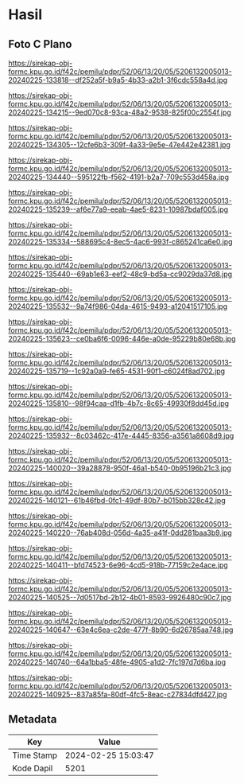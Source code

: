 # Hasil

## Foto C Plano

https://sirekap-obj-formc.kpu.go.id/f42c/pemilu/pdpr/52/06/13/20/05/5206132005013-20240225-133818--df252a5f-b9a5-4b33-a2b1-3f6cdc558a4d.jpg

https://sirekap-obj-formc.kpu.go.id/f42c/pemilu/pdpr/52/06/13/20/05/5206132005013-20240225-134215--9ed070c8-93ca-48a2-9538-825f00c2554f.jpg

https://sirekap-obj-formc.kpu.go.id/f42c/pemilu/pdpr/52/06/13/20/05/5206132005013-20240225-134305--12cfe6b3-309f-4a33-9e5e-47e442e42381.jpg

https://sirekap-obj-formc.kpu.go.id/f42c/pemilu/pdpr/52/06/13/20/05/5206132005013-20240225-134440--595122fb-f562-4191-b2a7-709c553d458a.jpg

https://sirekap-obj-formc.kpu.go.id/f42c/pemilu/pdpr/52/06/13/20/05/5206132005013-20240225-135239--af6e77a9-eeab-4ae5-8231-10987bdaf005.jpg

https://sirekap-obj-formc.kpu.go.id/f42c/pemilu/pdpr/52/06/13/20/05/5206132005013-20240225-135334--588695c4-8ec5-4ac6-993f-c865241ca6e0.jpg

https://sirekap-obj-formc.kpu.go.id/f42c/pemilu/pdpr/52/06/13/20/05/5206132005013-20240225-135440--69ab1e63-eef2-48c9-bd5a-cc9029da37d8.jpg

https://sirekap-obj-formc.kpu.go.id/f42c/pemilu/pdpr/52/06/13/20/05/5206132005013-20240225-135532--9a74f986-04da-4615-9493-a12041517105.jpg

https://sirekap-obj-formc.kpu.go.id/f42c/pemilu/pdpr/52/06/13/20/05/5206132005013-20240225-135623--ce0ba6f6-0096-446e-a0de-95229b80e68b.jpg

https://sirekap-obj-formc.kpu.go.id/f42c/pemilu/pdpr/52/06/13/20/05/5206132005013-20240225-135719--1c92a0a9-fe65-4531-90f1-c6024f8ad702.jpg

https://sirekap-obj-formc.kpu.go.id/f42c/pemilu/pdpr/52/06/13/20/05/5206132005013-20240225-135810--98f94caa-d1fb-4b7c-8c65-49930f8dd45d.jpg

https://sirekap-obj-formc.kpu.go.id/f42c/pemilu/pdpr/52/06/13/20/05/5206132005013-20240225-135932--8c03462c-417e-4445-8356-a3561a8608d9.jpg

https://sirekap-obj-formc.kpu.go.id/f42c/pemilu/pdpr/52/06/13/20/05/5206132005013-20240225-140020--39a28878-950f-46a1-b540-0b95196b21c3.jpg

https://sirekap-obj-formc.kpu.go.id/f42c/pemilu/pdpr/52/06/13/20/05/5206132005013-20240225-140121--61b46fbd-0fc1-49df-80b7-b015bb328c42.jpg

https://sirekap-obj-formc.kpu.go.id/f42c/pemilu/pdpr/52/06/13/20/05/5206132005013-20240225-140220--76ab408d-056d-4a35-a41f-0dd281baa3b9.jpg

https://sirekap-obj-formc.kpu.go.id/f42c/pemilu/pdpr/52/06/13/20/05/5206132005013-20240225-140411--bfd74523-6e96-4cd5-918b-77159c2e4ace.jpg

https://sirekap-obj-formc.kpu.go.id/f42c/pemilu/pdpr/52/06/13/20/05/5206132005013-20240225-140525--7d0517bd-2b12-4b01-8593-9926480c90c7.jpg

https://sirekap-obj-formc.kpu.go.id/f42c/pemilu/pdpr/52/06/13/20/05/5206132005013-20240225-140647--63e4c6ea-c2de-477f-8b90-6d26785aa748.jpg

https://sirekap-obj-formc.kpu.go.id/f42c/pemilu/pdpr/52/06/13/20/05/5206132005013-20240225-140740--64a1bba5-48fe-4905-a1d2-7fc197d7d6ba.jpg

https://sirekap-obj-formc.kpu.go.id/f42c/pemilu/pdpr/52/06/13/20/05/5206132005013-20240225-140925--837a85fa-80df-4fc5-8eac-c27834dfd427.jpg


## Metadata

| Key        | Value               |
| ---------- | ------------------- |
| Time Stamp | 2024-02-25 15:03:47 |
| Kode Dapil | 5201                |



